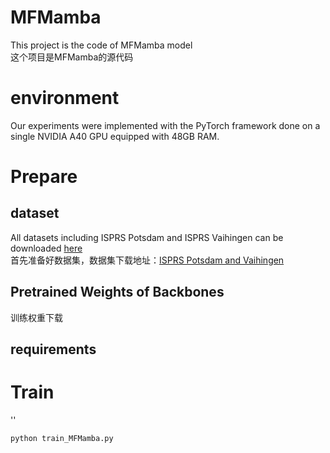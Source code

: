# MFMamba
This project is the code of MFMamba model  
这个项目是MFMamba的源代码
# environment
Our experiments were implemented with the PyTorch framework done on a single NVIDIA A40 GPU equipped with 48GB RAM.  
# Prepare
## dataset 
All datasets including ISPRS Potsdam and ISPRS Vaihingen can be downloaded [here](https://www.isprs.org/education/benchmarks/UrbanSemLab/default.aspx)  
首先准备好数据集，数据集下载地址：[ISPRS Potsdam and Vaihingen](https://www.isprs.org/education/benchmarks/UrbanSemLab/default.aspx)  
## Pretrained Weights of Backbones 

训练权重下载
## requirements

# Train  
'<python train_MFMamba.py>'

```
python train_MFMamba.py
``` 
